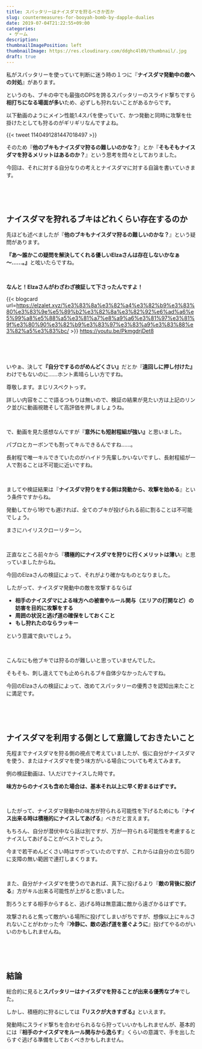 ```yaml
---
title: スパッタリーはナイスダマを狩るべきか否か
slug: countermeasures-for-booyah-bomb-by-dapple-dualies
date: 2019-07-04T21:22:55+09:00
categories: 
 - ゲーム
description: 
thumbnailImagePosition: left
thumbnailImage: https://res.cloudinary.com/ddghc4l09/thumbnail/.jpg
draft: true
---
```


<!--more-->

私がスパッタリーを使っていて判断に迷う時の１つに『<strong>ナイスダマ発動中の敵への対処</strong>』があります。

というのも、ブキの中でも最強のDPSを誇るスパッタリーのスライド撃ちですら<strong>相打ちになる場面が多い</strong>ため、必ずしも狩れないことがあるからです。

以下動画のようにメイン性能1.4スパを使っていて、かつ発動と同時に攻撃を仕掛けたとしても狩るのがギリギリなんですよね。

{{< tweet 1140491281447018497 >}}
&nbsp;

そのため『<strong>他のブキもナイスダマ狩るの難しいのかな？</strong>』とか『<strong>そもそもナイスダマを狩るメリットはあるのか？</strong>』という思考を悶々としておりました。

今回は、それに対する自分なりの考えとナイスダマに対する自論を書いていきます。

&nbsp;

&nbsp;
<h2>ナイスダマを狩れるブキはどれくらい存在するのか</h2>
先ほども述べましたが『<strong>他のブキもナイスダマ狩るの難しいのかな？</strong>』という疑問があります。

<strong>『あ～誰かこの疑問を解決してくれる優しいElzaさんは存在しないかなぁ～……。』</strong>と呟いたらですね。

&nbsp;

<strong>なんと！Elzaさんがわざわざ検証して下さったんですよ！</strong>

{{< blogcard url=https://elzalet.xyz/%e3%83%8a%e3%82%a4%e3%82%b9%e3%83%80%e3%83%9e%e5%89%b2%e3%82%8a%e3%82%92%e6%ad%a6%e5%99%a8%e5%88%a5%e3%81%a7%e8%a9%a6%e3%81%97%e3%81%9f%e3%80%90%e3%82%b9%e3%83%97%e3%83%a9%e3%83%88%e3%82%a5%e3%83%bc/ >}}
https://youtu.be/PkmgdrjDet8

&nbsp;

&nbsp;

いやぁ、決して<strong>『</strong><strong>自分でするのがめんどくさい』</strong>だとか『<strong>遠回しに押し付けた』</strong>わけでもないのに……ホント素晴らしい方ですね。

尊敬します。まじリスペクトっす。

詳しい内容をここで語るつもりは無いので、検証の結果が見たい方は上記のリンク並びに動画視聴そして高評価を押しましょうね。

&nbsp;

で、動画を見た感想なんですが『<strong>意外にも</strong><strong>短射程組が強い』</strong>と思いました。

パブロとカーボンでも割ってキルできるんですね……。

長射程で唯一キルできていたのがハイドラ先輩しかいないですし、長射程組が一人で割ることは不可能に近いですね。

&nbsp;

ましてや検証結果は『<strong>ナイスダマ狩りをする側は発動から、攻撃を始める</strong>』という条件ですからね。

発動してから1秒でも遅ければ、全てのブキが投げられる前に割ることは不可能でしょう。

まさにハイリスクローリターン。

&nbsp;

正直なところ前々から『<strong>積極的にナイスダマを狩りに行くメリットは薄い</strong>』と思っていましたからね。

今回のElzaさんの検証によって、それがより確かなものとなりました。

したがって、ナイスダマ発動中の敵を攻撃するならば
<ul>
 	<li><strong>相手のナイスダマによる味方への被害やルール関与（エリアの打開など）の妨害を目的に攻撃をする</strong></li>
 	<li><strong>周囲の状況と逃げ道の確保をしておくこと</strong></li>
 	<li><strong>もし狩れたのならラッキー</strong></li>
</ul>
という意識で良いでしょう。

&nbsp;

こんなにも他ブキでは狩るのが難しいと思っていませんでした。

そもそも、刺し違えてでも止められるブキ自体少なかったんですね。

今回のElzaさんの検証によって、改めてスパッタリーの優秀さを認知出来たことに満足です。

&nbsp;

&nbsp;
<h2>ナイスダマを利用する側として意識しておきたいこと</h2>
先程までナイスダマを狩る側の視点で考えていましたが、仮に自分がナイスダマを使う、またはナイスダマを使う味方がいる場合についても考えてみます。

例の検証動画は、1人だけでナイスした時です。

<strong>味方からのナイスも含めた場合は、基本それ以上に早く貯まるはずです。</strong>

&nbsp;

したがって、ナイスダマ発動中の味方が狩られる可能性を下げるためにも『<strong>ナイス出来る時は積極的にナイスしてあげる</strong>』べきだと言えます。

もちろん、自分が潜伏中なら話は別ですが、万が一狩られる可能性を考慮するとナイスしてあげることがベストでしょう。

今まで若干めんどくさい時はサボっていたのですが、これからは自分の立ち回りに支障の無い範囲で連打しまくります。

&nbsp;

また、自分がナイスダマを使うのであれば、真下に投げるより『<strong>敵の背後に投げる</strong>』方がキル出来る可能性が上がると思いました。

割ろうとする相手からすると、逃げる時は無意識に敵から遠ざかるはずです。

攻撃されると焦って敵がいる場所に投げてしまいがちですが、想像以上にキルされないことがわかった今『<strong>冷静に、敵の逃げ道を塞ぐように</strong>』投げてやるのがいいのかもしれませんね。

&nbsp;

&nbsp;
<h2>結論</h2>
総合的に見ると<strong>スパッタリーはナイスダマを狩ることが出来る優秀なブキ</strong>でした。

しかし、積極的に狩るにしては<strong>『</strong><strong>リスクが大きすぎる』</strong>といえます。

発動時にスライド撃ちを合わせられるなら狩っていいかもしれませんが、基本的には『<strong>相手のナイスダマをルール関与から逸らす</strong>』くらいの意識で、手を出したらすぐ逃げる準備をしておくべきかもしれません。
